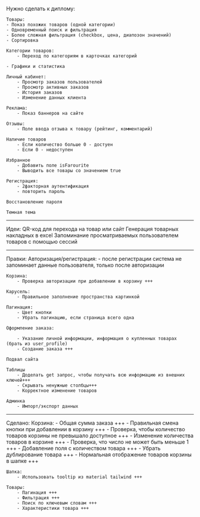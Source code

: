 Нужно сделать к диплому:

    Товары:
    - Показ похожих товаров (одной категории)
    - Одновременный поиск и фильтрация
    - Более сложная фильтрация (checkbox, цена, диапозон значений)
    - Сортировка

    Категории товаров:
        - Переход по категориям в карточках категорий

    - Графики и статистика

    Личный кабинет:
        - Просмотр заказов пользователей
        - Просмотр активных заказов
        - История заказов
        - Изменение данных клиента

    Реклама:
        - Показ баннеров на сайте

    Отзывы:
        - Поле ввода отзыва к товару (рейтинг, комментарий)

    Наличие товаров
        - Если количество больше 0 - достуен
        - Если 0 - недоступен

    Избранное
        - Добавить поле isFarourite
        - Выводить все товары со значением true

    Регистрация:
        - 2факторная аутентификация
        - повторить пароль

    Восстановление пароля

    Темная тема

---------------------------------------------------------------------
Идеи:
    QR-код для перехода на товар или сайт
    Генерация товарных накладных в excel
    Запоминание просматриваемых пользователем товаров с помощью сессий

-------------------------------------------------------------------
Правки: 
    Авторизация/регистрация: 
    - после регистрации система не запоминает данные пользователя, только после авторизации

    Корзина:
        - Проверка авторизации при добавлении в корзину +++

    Карусель:
        - Правильное заполнение пространства картинкой

    Пагинация:
        - Цвет кнопки
        - Убрать пагинацию, если страница всего одна

    Оформление заказа:

        - Указание личной информации, информация о купленных товарах (брать из user_profile)
        - Создание заказа +++        

    Подвал сайта

    Таблицы
        - Доделать get запрос, чтобы получать всю информацию из внешних ключей+++
        - Скрывать ненужные столбцы+++
        - Корректное изменение товаров

    Админка
        - Импорт/экспорт данных    

-------------------------------------------------------------------
Сделано:
    Корзина:
        - Общая сумма заказа +++
        - Правильная смена кнопки при добавлении в корзину +++
        - Проверка, чтобы количество товаров корзины не превышало доступное +++
        - Изменение количества товаров в корзине +++
        - Проверка, что число не может быть меньше 1 +++
        - Добавление поля с количеством товара +++
        - Убрать дублирование товара +++
        - Нормальная отображение товаров корзины в шапке +++

    Шапка:
        - Использовать tooltip из material tailwind +++

    Товары:
        - Пагинация +++
        - Фильтрация +++
        - Поиск по ключевым словам +++
        - Характеристики товара +++